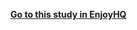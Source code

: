**[Go to this study in EnjoyHQ](https://app.enjoyhq.com/projects/o5228Eqe7/plan#h1:TW9kZXJhdG9yJTIwQ2hlY2tsaXN0)**

